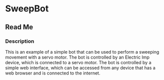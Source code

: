 # SweepBot

## Read Me

### Description

This is an example of a simple bot that can be used to perform a sweeping movement with a servo motor. The bot is controlled by an Electric Imp device, which is connected to a servo motor. The bot is controlled by a simple web interface, which can be accessed from any device that has a web browser and is connected to the internet.

